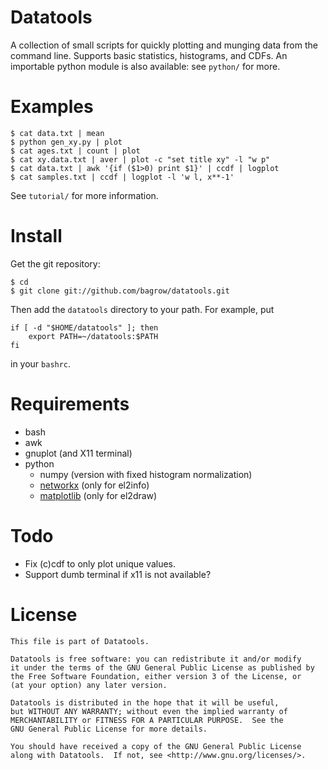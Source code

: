Datatools
=========

A collection of small scripts for quickly plotting and munging data from the
command line.  Supports basic statistics, histograms, and CDFs.  An importable
python module is also available: see `python/` for more.      


Examples
========

    $ cat data.txt | mean
    $ python gen_xy.py | plot
    $ cat ages.txt | count | plot
    $ cat xy.data.txt | aver | plot -c "set title xy" -l "w p"
    $ cat data.txt | awk '{if ($1>0) print $1}' | ccdf | logplot
    $ cat samples.txt | ccdf | logplot -l 'w l, x**-1'

See `tutorial/` for more information.

Install
=======

Get the git repository:

    $ cd
    $ git clone git://github.com/bagrow/datatools.git

Then add the `datatools` directory to your path.  For example, put

    if [ -d "$HOME/datatools" ]; then
        export PATH=~/datatools:$PATH
    fi

in your `bashrc`.


Requirements
============

* bash
* awk
* gnuplot (and X11 terminal)
* python
    - numpy (version with fixed histogram normalization)
    - [networkx][] (only for el2info)
    - [matplotlib][] (only for el2draw)

Todo
====

* Fix (c)cdf to only plot unique values.
* Support dumb terminal if x11 is not available?

License
=======

    This file is part of Datatools.
    
    Datatools is free software: you can redistribute it and/or modify
    it under the terms of the GNU General Public License as published by
    the Free Software Foundation, either version 3 of the License, or
    (at your option) any later version.
    
    Datatools is distributed in the hope that it will be useful,
    but WITHOUT ANY WARRANTY; without even the implied warranty of
    MERCHANTABILITY or FITNESS FOR A PARTICULAR PURPOSE.  See the
    GNU General Public License for more details.
    
    You should have received a copy of the GNU General Public License
    along with Datatools.  If not, see <http://www.gnu.org/licenses/>.

[networkx]: http://networkx.lanl.gov
[matplotlib]: http://matplotlib.sourceforge.net

